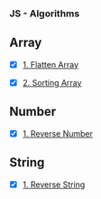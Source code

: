 ### JS - Algorithms


## Array
- [x] [1. Flatten Array](/algorithms/array/flatten_array.js)
- [x] [2. Sorting Array](/algorithms//array/sorting.js)


## Number
- [x] [1. Reverse Number](/algorithms/number/reverse_number.js)


## String
- [x] [1. Reverse String](/algorithms//string/reverse_string.js)